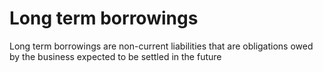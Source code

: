 # Long term borrowings
Long term borrowings are non-current liabilities that are obligations owed by the business expected to be settled in the future

